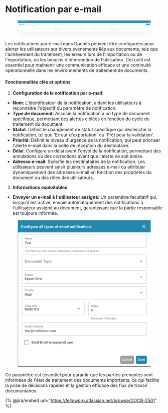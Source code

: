 # Notification par e-mail

<figure><img src="../../../.gitbook/assets/Bildschirmfoto 2024-05-08 um 10.15.45.png" alt=""><figcaption></figcaption></figure>

Les notifications par e-mail dans Docbits peuvent être configurées pour alerter les utilisateurs sur divers événements liés aux documents, tels que l'achèvement du traitement, les erreurs lors de l'importation ou de l'exportation, ou les besoins d'intervention de l'utilisateur. Cet outil est essentiel pour maintenir une communication efficace et une continuité opérationnelle dans les environnements de traitement de documents.

#### Fonctionnalités clés et options

1. **Configuration de la notification par e-mail**:
* **Nom**: L'identificateur de la notification, aidant les utilisateurs à reconnaître l'objectif du paramètre de notification.
* **Type de document**: Associe la notification à un type de document spécifique, permettant des alertes ciblées en fonction du cycle de traitement du document.
* **Statut**: Définit le changement de statut spécifique qui déclenche la notification, tel que 'Erreur d'exportation' ou 'Prêt pour la validation'.
* **Priorité**: Définit le niveau d'urgence de la notification, qui peut prioriser l'alerte e-mail dans la boîte de réception du destinataire.
* **Délai**: Configure un délai avant l'envoi de la notification, permettant des annulations ou des corrections avant que l'alerte ne soit émise.
* **Adresse e-mail**: Spécifie les destinataires de la notification. Les utilisateurs peuvent saisir plusieurs adresses e-mail ou attribuer dynamiquement des adresses e-mail en fonction des propriétés du document ou des rôles des utilisateurs.
2. **Informations exploitables**:
* **Envoyer un e-mail à l'utilisateur assigné**: Un paramètre facultatif qui, lorsqu'il est activé, envoie automatiquement des notifications à l'utilisateur assigné au document, garantissant que la partie responsable est toujours informée.

<figure><img src="../../../.gitbook/assets/Bildschirmfoto 2024-05-08 um 10.15.56.png" alt=""><figcaption></figcaption></figure>

Ce paramètre est essentiel pour garantir que les parties prenantes sont informées de l'état de traitement des documents importants, ce qui facilite la prise de décisions rapides et la gestion efficace des flux de travail documentaires.



{% @jira/embed url="https://fellowpro.atlassian.net/browse/DOCB-2501" %}
